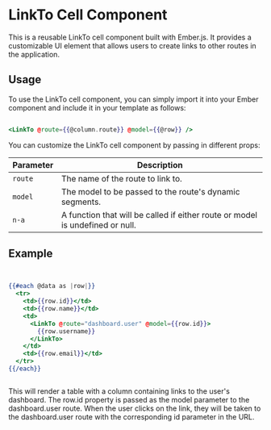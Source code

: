 # LinkTo Cell Component

This is a reusable LinkTo cell component built with Ember.js. It provides a customizable UI element that allows users to create links to other routes in the application.


## Usage

To use the LinkTo cell component, you can simply import it into your Ember component and include it in your template as follows:

```hbs

<LinkTo @route={{@column.route}} @model={{@row}} />

```

You can customize the LinkTo cell component by passing in different props:

| Parameter | Description                                                                   |
|-----------|-------------------------------------------------------------------------------|
| `route`     | The name of the route to link to.                                             |
| `model`     | The model to be passed to the route's dynamic segments.                       |
| `n-a`       | A function that will be called if either route or model is undefined or null. |

## Example

```hbs


{{#each @data as |row|}}
  <tr>
    <td>{{row.id}}</td>
    <td>{{row.name}}</td>
    <td>
      <LinkTo @route="dashboard.user" @model={{row.id}}>
        {{row.username}}
      </LinkTo>
    </td>
    <td>{{row.email}}</td>
  </tr>
{{/each}}



```
This will render a table with a column containing links to the user's dashboard. The row.id property is passed as the model parameter to the dashboard.user route. When the user clicks on the link, they will be taken to the dashboard.user route with the corresponding id parameter in the URL.





